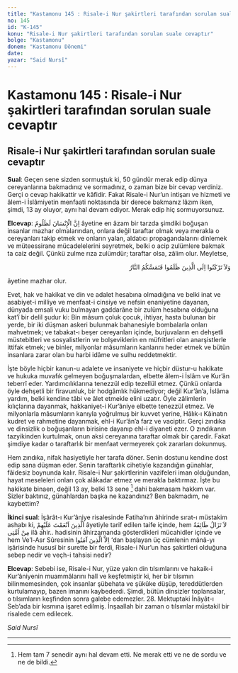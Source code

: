 ```yaml
---
title: "Kastamonu 145 : Risale-i Nur şakirtleri tarafından sorulan suale cevaptır"
no: 145
id: "K-145"
konu: "Risale-i Nur şakirtleri tarafından sorulan suale cevaptır"
bolge: "Kastamonu"
donem: "Kastamonu Dönemi"
date: 
yazar: "Said Nursî"
---
```


# Kastamonu 145 : Risale-i Nur şakirtleri tarafından sorulan suale cevaptır

## Risale-i Nur şakirtleri tarafından sorulan suale cevaptır

**Sual**: Geçen sene sizden sormuştuk ki, 50 gündür merak edip dünya cereyanlarına bakmadınız ve sormadınız, o zaman bize bir cevap verdiniz. Gerçi o cevap hakikattir ve kâfidir. Fakat Risale-i Nur’un intişarı ve hizmeti ve âlem-i İslâmiyetin menfaati noktasında bir derece bakmanız lâzım iken, şimdi, 13 ay oluyor, aynı hal devam ediyor. Merak edip hiç sormuyorsunuz.

**Elcevap**: <span class="arabic" dir="rtl" title="Meal: “İnsan şüphesiz ki çok zâlimdir.” İbrahim Sûresi, 14:34">اِنَّ الْإِنْسَانَ لَظَلُومٌ</span> âyetine en âzam bir tarzda şimdiki boğuşan insanlar mazhar olmalarından, onlara değil taraftar olmak veya merakla o cereyanları takip etmek ve onların yalan, aldatıcı propagandalarını dinlemek ve müteessirane mücadelelerini seyretmek, belki o acip zulümlere bakmak ta caiz değil. Çünkü zulme rıza zulümdür; taraftar olsa, zâlim olur. Meyletse,

<p class="arabic" dir="rtl" title="Meal: “Zulmedenlere en küçük bir meyil göstermeyin; yoksa ateş size de dokunur.” [Hûd Sûresi, 11:113]">وَلاَ تَرْكَنُوا اِلَى الَّذِينَ ظَلَمُوا فَتَمَسَّكُمُ النَّارُ</p>

âyetine mazhar olur.

Evet, hak ve hakikat ve din ve adalet hesabına olmadığına ve belki inat ve asabiyet-i milliye ve menfaat-i cinsiye ve nefsin enaniyetine dayanan, dünyada emsali vuku bulmayan gaddarâne bir zulüm hesabına olduğuna kat’î bir delil şudur ki: Bin mâsum çoluk çocuk, ihtiyar, hasta bulunan bir yerde, bir iki düşman askeri bulunmak bahanesiyle bombalarla onları mahvetmek; ve tabakat-ı beşer cereyanları içinde, burjuvaların en dehşetli müstebitleri ve sosyalistlerin ve bolşeviklerin en müfritleri olan anarşistlerle ittifak etmek; ve binler, milyonlar mâsumların kanlarını heder etmek ve bütün insanlara zarar olan bu harbi idâme ve sulhu reddetmektir.

İşte böyle hiçbir kanun-u adalete ve insaniyete ve hiçbir düstur-u hakikate ve hukuka muvafık gelmeyen boğuşmalardan, elbette âlem-i İslâm ve Kur’ân teberrî eder. Yardımcılıklarına tenezzül edip tezellül etmez. Çünkü onlarda öyle dehşetli bir firavunluk, bir hodgâmlık hükmediyor; değil Kur’ân’a, İslâma yardım, belki kendine tâbi ve âlet etmekle elini uzatır. Öyle zâlimlerin kılıçlarına dayanmak, hakkaniyet-i Kur’âniye elbette tenezzül etmez. Ve milyonlarla mâsumların kanıyla yoğrulmuş bir kuvvet yerine, Hâlık-ı Kâinatın kudret ve rahmetine dayanmak, ehl-i Kur’ân’a farz ve vaciptir. Gerçi zındıka ve dinsizlik o boğuşanların birisine dayanıp ehl-i diyaneti ezer. O zındıkanın tazyikinden kurtulmak, onun aksi cereyanına taraftar olmak bir çaredir. Fakat şimdiye kadar o taraftarlık bir menfaat vermeyerek çok zararları dokunmuş.

Hem zındıka, nifak hasiyetiyle her tarafa döner. Senin dostunu kendine dost edip sana düşman eder. Senin taraftarlık cihetiyle kazandığın günahlar, fâidesiz boynunda kalır. Risale-i Nur şakirtlerinin vazifeleri iman olduğundan, hayat meseleleri onları çok alâkadar etmez ve merakla baktırmaz. İşte bu hakikate binaen, değil 13 ay, belki 13 sene [^1] dahi bakmasam hakkım var. Sizler baktınız, günahlardan başka ne kazandınız? Ben bakmadım, ne kaybettim?

**İkinci sual**: İşârât-ı Kur’âniye risalesinde Fatiha’nın âhirinde sırat-ı müstakim ashabı ki, <span class="arabic" dir="rtl" title="Meal: “Kendilerine nimet verdiklerinin..” Fâtihâ Sûresi, 1:7">اَلَّذِينَ اَنْعَمْتَ عَلَيْهِمْ</span> âyetiyle tarif edilen taife içinde, hem <span class="arabic" dir="rtl" title="Meal: “Ümmetimden bir taife Allah’ın emri gelinceye kadar (yani kıyâmetin kopmasına kadar) hak üzerinde galip olacaktır.”">لاَ تَزَالُ طَائِفَةٌ مِنْ اُمَّتِى</span> ilâ ahir.. hadisinin âhirzamanda gösterdikleri mücahidler içinde ve hem Ve’l-Asr Sûresinin <span class="arabic" dir="rtl" title="Meal: “İman edenler müstesna.” Asr Sûresi, 103:3">اِلاَّ الَّذِينَ آمَنُوا</span> ‘dan başlayan üç cümlenin mânâ-yı işârisinde hususî bir surette bir ferdi, Risale-i Nur’un has şakirtleri olduğuna sebep nedir ve veçh-i tahsisi nedir?

**Elcevap**: Sebebi ise, Risale-i Nur, yüze yakın din tılsımlarını ve hakaik-i Kur’âniyenin muammâlarını hall ve keşfetmiştir ki, her bir tılsımın bilinmemesinden, çok insanlar şübehata ve şükûke düşüp, tereddütlerden kurtulamayıp, bazen imanını kaybederdi. Şimdi, bütün dinsizler toplansalar, o tılsımların keşfinden sonra galebe edemezler. 28. Mektuptaki İnâyât-ı Seb’ada bir kısmına işaret edilmiş. İnşaallah bir zaman o tılsımlar müstakil bir risalede cem edilecek.

*Said Nursî*

***


[^1]: Hem tam 7 senedir aynı hal devam etti. Ne merak etti ve ne de sordu ve ne de bildi.
